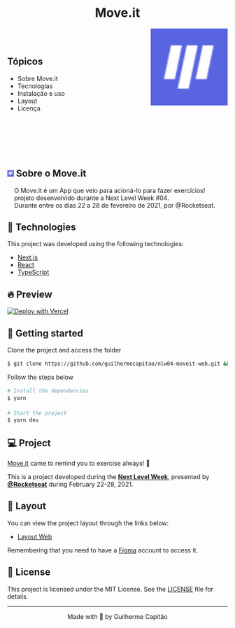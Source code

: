 <h1  align="center">Move.it</h1>

<img align="right" src="favicon.png" width="35%" alt="Move.it">

<br><br>
<h2>Tópicos</h2> 
<ul>
    <li>Sobre Move.it  </li>
    <li>Tecnologias  </li>
    <li>Instalação e uso</li>
    <li>Layout</li>
    <li>Licença</li>
</ul>

<br><br>
<br><br>
<br>

<h2>
   <img src="favicon.png" width="3%" alt="Move.it">
    Sobre o Move.it
</h2>
    &nbsp;&nbsp;&nbsp;  O Move.it é um App que veio para acioná-lo para fazer exercícios!<br>
    &nbsp;&nbsp;&nbsp;  projeto desenvolvido durante a Next Level Week #04.<br>
    &nbsp;&nbsp;&nbsp;  Durante entre os dias 22 a 28 de fevereiro de 2021, por @Rocketseat.

## 🧪 Technologies

This project was developed using the following technologies:

- [Next.js](https://nextjs.org/)
- [React](https://reactjs.org)
- [TypeScript](https://www.typescriptlang.org/)

## 🔥 Preview

[![Deploy with Vercel](https://vercel.com/button)](https://move-it-ruby-one.vercel.app/)

## 🚀 Getting started

Clone the project and access the folder

```bash
$ git clone https://github.com/guilhermecapitao/nlw04-moveit-web.git && cd nlw04-moveit-web
```

Follow the steps below
```bash
# Install the dependencies
$ yarn

# Start the project
$ yarn dev
```

## 💻 Project

[Move.it](https://move-it-guilhermecapitao.vercel.app/) came to remind you to exercise always! 💜 

This is a project developed during the **[Next Level Week](https://nextlevelweek.com/)**, presented by **[@Rocketseat](https://github.com/Rocketseat)** during February 22-28, 2021.

## 🔖 Layout

You can view the project layout through the links below:

- [Layout Web](https://www.figma.com/file/ge20pu3ofMOKoliUyKx1Nl/Move.it-1.0) 

Remembering that you need to have a [Figma](http://figma.com/) account to access it.

## 📝 License

This project is licensed under the MIT License. See the [LICENSE](LICENSE.md) file for details.


---

<p align="center">Made with 💜 by Guilherme Capitão</p>
